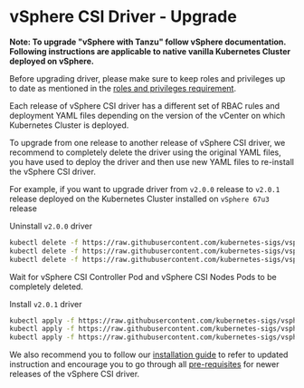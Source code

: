 <!-- markdownlint-disable MD033 -->
# vSphere CSI Driver - Upgrade

**Note: To upgrade "vSphere with Tanzu" follow vSphere documentation. Following instructions are applicable to native vanilla Kubernetes Cluster deployed on vSphere.**

Before upgrading driver, please make sure to keep roles and privileges up to date as mentioned in the [roles and privileges requirement](https://vsphere-csi-driver.sigs.k8s.io/driver-deployment/prerequisites.html#roles_and_privileges).

Each release of vSphere CSI driver has a different set of RBAC rules and deployment YAML files depending on the version of the vCenter on which Kubernetes Cluster is deployed.

To upgrade from one release to another release of vSphere CSI driver, we recommend to completely delete the driver using the original YAML files, you have used to deploy the driver and then use new YAML files to re-install the vSphere CSI driver.

For example, if you want to upgrade driver from `v2.0.0` release to `v2.0.1` release deployed on the Kubernetes Cluster installed on `vSphere 67u3` release

Uninstall `v2.0.0` driver

```bash
kubectl delete -f https://raw.githubusercontent.com/kubernetes-sigs/vsphere-csi-driver/master/manifests/v2.0.0/vsphere-67u3/vanilla/deploy/vsphere-csi-controller-deployment.yaml
kubectl delete -f https://raw.githubusercontent.com/kubernetes-sigs/vsphere-csi-driver/master/manifests/v2.0.0/vsphere-67u3/vanilla/deploy/vsphere-csi-node-ds.yaml
kubectl delete -f https://raw.githubusercontent.com/kubernetes-sigs/vsphere-csi-driver/master/manifests/v2.0.0/vsphere-67u3/vanilla/rbac/vsphere-csi-controller-rbac.yaml
```

Wait for vSphere CSI Controller Pod and vSphere CSI Nodes Pods to be completely deleted.

Install `v2.0.1` driver

```bash
kubectl apply -f https://raw.githubusercontent.com/kubernetes-sigs/vsphere-csi-driver/master/manifests/v2.0.1/vsphere-67u3/vanilla/rbac/vsphere-csi-controller-rbac.yaml
kubectl apply -f https://raw.githubusercontent.com/kubernetes-sigs/vsphere-csi-driver/master/manifests/v2.0.1/vsphere-67u3/vanilla/deploy/vsphere-csi-controller-deployment.yaml
kubectl apply -f https://raw.githubusercontent.com/kubernetes-sigs/vsphere-csi-driver/master/manifests/v2.0.1/vsphere-67u3/vanilla/deploy/vsphere-csi-node-ds.yaml
```

We also recommend you to follow our [installation guide](installation.md) to refer to updated instruction and encourage you to go through all [pre-requisites](prerequisites.md) for newer releases of the vSphere CSI driver.
